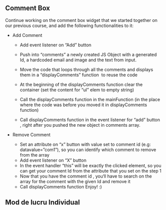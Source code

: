 ## Comment Box

Continue working on the comment box widget that we started together on our previous course,
and add the following functionalities to it:
* Add Comment

  * Add event listener on “Add” button

  * Push into “comments” a newly created JS Object with a generated Id, a
hardcoded email and image and the text from input.

  * Move the code that loops through all the comments and displays them in a
“displayComments” function ­ to reuse the code

  * At the beginning of the displayComments function clear the container (set the
content for “ul” elem to empty string)

  * Call the displayComments function in the mainFunction (in the place where the
code was before you moved it in displayComments function)

  * Call displayComments function in the event listener for “add” button , right after
you pushed the new object in comments array.

* Remove Comment
  * Set an attribute on “x” button with value set to comment id (e.g:
data­value=”com1”), so you can identify which comment to remove from the array
  * Add event listener on “X” button
  * In the event handler “this” will be exactly the clicked element, so you can get your
comment Id from the attribute that you set on the step 1
  * Now that you have the comment id , you‘ll have to search on the array for the
comment with the given Id and remove it
  * Call displayComments function
Enjoy! :)

## Mod de lucru Individual

